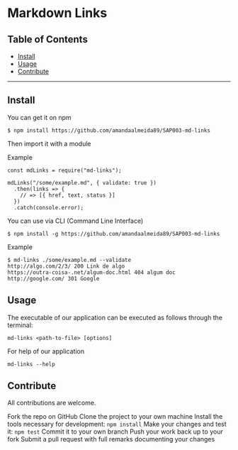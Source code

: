 # Markdown Links

## Table of Contents

* [Install](#install)
* [Usage](#usage)
* [Contribute](#contribute)

***

## Install

You can get it on npm
```
$ npm install https://github.com/amandaalmeida89/SAP003-md-links
```
Then import it with a module

Example
```
const mdLinks = require("md-links");

mdLinks("/some/example.md", { validate: true })
  .then(links => {
    // => [{ href, text, status }]
  })
  .catch(console.error);
```
You can use via CLI (Command Line Interface)
```
$ npm install -g https://github.com/amandaalmeida89/SAP003-md-links
```
Example 

```
$ md-links ./some/example.md --validate
http://algo.com/2/3/ 200 Link de algo
https://outra-coisa-.net/algum-doc.html 404 algum doc
http://google.com/ 301 Google
```
## Usage

The executable of our application can be executed as follows through the terminal:

```
md-links <path-to-file> [options]
```
For help of our application
```
md-links --help
```

## Contribute

All contributions are welcome.

Fork the repo on GitHub
Clone the project to your own machine
Install the tools necessary for development: ```npm install```
Make your changes and test it: ```npm test```
Commit it to your own branch
Push your work back up to your fork
Submit a pull request with full remarks documenting your changes

